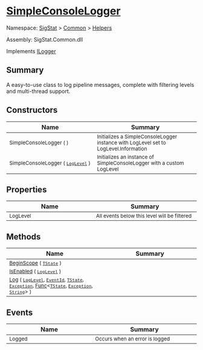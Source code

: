# [SimpleConsoleLogger](./SimpleConsoleLogger.md)

Namespace: [SigStat](../../) > [Common](./../README.md) > [Helpers](./README.md)

Assembly: SigStat.Common.dll

Implements [ILogger](https://docs.microsoft.com/en-us/dotnet/api/Microsoft.Extensions.Logging.ILogger)

## Summary
A easy-to-use class to log pipeline messages, complete with filtering levels and multi-thread support.

## Constructors

| Name<div><a href="#"><img width=400></a></div> | Summary<div><a href="#"><img width=475></a></div> | 
| --- | --- | 
| <sub>SimpleConsoleLogger (  )</sub> | <sub>Initializes a SimpleConsoleLogger instance with LogLevel set to LogLevel.Information</sub> | 
| <sub>SimpleConsoleLogger ( [`LogLevel`](https://docs.microsoft.com/en-us/dotnet/api/Microsoft.Extensions.Logging.LogLevel) )</sub> | <sub>Initializes an instance of SimpleConsoleLogger with a custom LogLevel</sub> | 


## Properties

| Name<div><a href="#"><img width=400></a></div> | Summary<div><a href="#"><img width=475></a></div> | 
| --- | --- | 
| <sub>LogLevel</sub> | <sub>All events below this level will be filtered</sub> | 


## Methods

| Name<div><a href="#"><img width=400></a></div> | Summary<div><a href="#"><img width=475></a></div> | 
| --- | --- | 
| <sub>[BeginScope](./Methods/SimpleConsoleLogger--BeginScope.md) ( [`TState`](./SimpleConsoleLogger.md) )</sub> | <sub></sub> | 
| <sub>[IsEnabled](./Methods/SimpleConsoleLogger--IsEnabled.md) ( [`LogLevel`](https://docs.microsoft.com/en-us/dotnet/api/Microsoft.Extensions.Logging.LogLevel) )</sub> | <sub></sub> | 
| <sub>[Log](./Methods/SimpleConsoleLogger--Log.md) ( [`LogLevel`](https://docs.microsoft.com/en-us/dotnet/api/Microsoft.Extensions.Logging.LogLevel), [`EventId`](https://docs.microsoft.com/en-us/dotnet/api/Microsoft.Extensions.Logging.EventId), [`TState`](./SimpleConsoleLogger.md), [`Exception`](https://docs.microsoft.com/en-us/dotnet/api/System.Exception), [Func](https://docs.microsoft.com/en-us/dotnet/api/System.Func-3)\<[`TState`](./SimpleConsoleLogger.md), [`Exception`](https://docs.microsoft.com/en-us/dotnet/api/System.Exception), [`String`](https://docs.microsoft.com/en-us/dotnet/api/System.String)> )</sub> | <sub></sub> | 


## Events

| Name<div><a href="#"><img width=400></a></div> | Summary<div><a href="#"><img width=475></a></div> | 
| --- | --- | 
| <sub>Logged</sub> | <sub>Occurs when an error is logged</sub> | 


